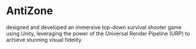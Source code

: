 # AntiZone
designed and developed an immersive top-down survival shooter game using Unity, leveraging the power of the Universal Render Pipeline (URP) to achieve stunning visual fidelity. 

